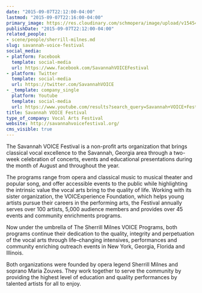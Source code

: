 ```yaml
---
date: "2015-09-07T22:12:00-04:00"
lastmod: "2015-09-07T22:16:00-04:00"
primary_image: https://res.cloudinary.com/schmopera/image/upload/v1545409169/media/webhook-uploads/1441678353392/savvoivefest.jpg.jpg
publishDate: "2015-09-07T22:12:00-04:00"
related_people:
- scene/people/sherrill-milnes.md
slug: savannah-voice-festival
social_media:
- platform: Facebook
  template: social-media
  url: https://www.facebook.com/SavannahVOICEFestival
- platform: Twitter
  template: social-media
  url: https://twitter.com/SavannahVOICE
- _template: company_single
  platform: Youtube
  template: social-media
  url: https://www.youtube.com/results?search_query=Savannah+VOICE+Festival
title: Savannah VOICE Festival
type_of_company: Vocal Arts Festival
website: http://savannahvoicefestival.org/
cms_visible: true
---
```


The Savannah VOICE Festival is a non-profit arts organization that brings classical vocal excellence to the Savannah, Georgia area through a two-week celebration of concerts, events and educational presentations during the month of August and throughout the year.

The programs range from opera and classical music to musical theater and popular song, and offer accessible events to the public while highlighting the intrinsic value the vocal arts bring to the quality of life. Working with its sister organization, the VOICExperience Foundation, which helps young artists pursue their careers in the performing arts, the Festival annually serves over 100 artists, 5,000 audience members and provides over 45 events and community enrichments programs.

Now under the umbrella of The Sherrill Milnes VOICE Programs, both programs continue their dedication to the quality, integrity and perpetuation of the vocal arts through life–changing intensives, performances and community enriching outreach events in New York, Georgia, Florida and Illinois.

Both organizations were founded by opera legend Sherrill Milnes and soprano Maria Zouves. They work together to serve the community by providing the highest level of education and quality performances by talented artists for all to enjoy.
